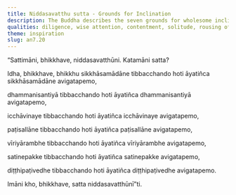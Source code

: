 ```yaml
---
title: Niddasavatthu sutta - Grounds for Inclination
description: The Buddha describes the seven grounds for wholesome inclinations, of 1) undertaking the training precepts, 2) attending carefully to the Dhamma, 3) removing longing, 4) seclusion, 5) arousing energy, 6) skilled mindfulness, and 7) realization of right view.
qualities: diligence, wise attention, contentment, solitude, rousing of energy, mindfulness, right view
theme: inspiration
slug: an7.20
---
```


“Sattimāni, bhikkhave, niddasavatthūni. Katamāni satta?

Idha, bhikkhave, bhikkhu sikkhāsamādāne tibbacchando hoti āyatiñca sikkhāsamādāne avigatapemo,

dhammanisantiyā tibbacchando hoti āyatiñca dhammanisantiyā avigatapemo,

icchāvinaye tibbacchando hoti āyatiñca icchāvinaye avigatapemo,

paṭisallāne tibbacchando hoti āyatiñca paṭisallāne avigatapemo,

vīriyārambhe tibbacchando hoti āyatiñca vīriyārambhe avigatapemo,

satinepakke tibbacchando hoti āyatiñca satinepakke avigatapemo,

diṭṭhipaṭivedhe tibbacchando hoti āyatiñca diṭṭhipaṭivedhe avigatapemo.

Imāni kho, bhikkhave, satta niddasavatthūnī”ti.
